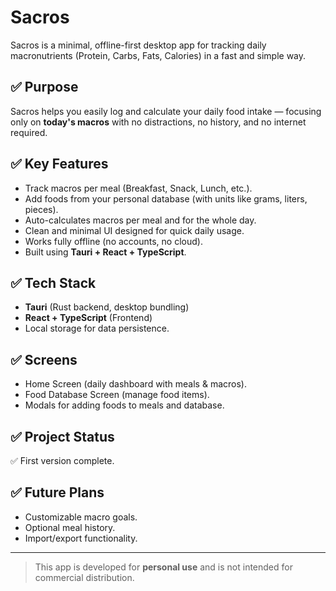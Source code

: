 # Sacros

Sacros is a minimal, offline-first desktop app for tracking daily macronutrients (Protein, Carbs, Fats, Calories) in a fast and simple way.

## ✅ Purpose
Sacros helps you easily log and calculate your daily food intake — focusing only on **today's macros** with no distractions, no history, and no internet required.

## ✅ Key Features
- Track macros per meal (Breakfast, Snack, Lunch, etc.).
- Add foods from your personal database (with units like grams, liters, pieces).
- Auto-calculates macros per meal and for the whole day.
- Clean and minimal UI designed for quick daily usage.
- Works fully offline (no accounts, no cloud).
- Built using **Tauri + React + TypeScript**.

## ✅ Tech Stack
- **Tauri** (Rust backend, desktop bundling)
- **React + TypeScript** (Frontend)
- Local storage for data persistence.

## ✅ Screens
- Home Screen (daily dashboard with meals & macros).
- Food Database Screen (manage food items).
- Modals for adding foods to meals and database.

## ✅ Project Status
✅ First version complete.

## ✅ Future Plans
- Customizable macro goals.
- Optional meal history.
- Import/export functionality.

---

> This app is developed for **personal use** and is not intended for commercial distribution.
